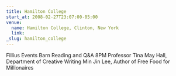 ```yaml
---
title: Hamilton College
start_at: 2008-02-27T23:07:00-05:00
venue:
  name: Hamilton College, Clinton, New York
  link:
_slug: hamilton_college
---
```


Fillius Events Barn
Reading and Q&A
8PM
Professor Tina May Hall, Department of Creative Writing
Min Jin Lee, Author of Free Food for Millionaires
